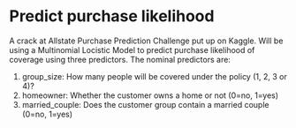 # Predict purchase likelihood 

A crack at Allstate Purchase Prediction Challenge put up on Kaggle. Will be using a Multinomial Locistic Model to predict purchase likelihood of coverage using three predictors. The nominal predictors are:

1.	group_size: How many people will be covered under the policy (1, 2, 3 or 4)?
2.	homeowner: Whether the customer owns a home or not (0=no, 1=yes)
3.	married_couple: Does the customer group contain a married couple (0=no, 1=yes)
